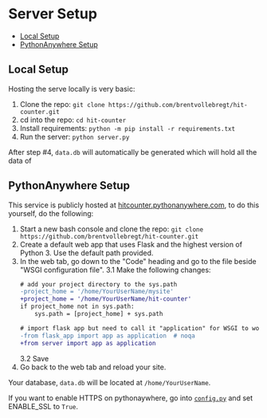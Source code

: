 # Server Setup

- [Local Setup](#local-setup)
- [PythonAnywhere Setup](#pythonanywhere-setup)

## Local Setup

Hosting the serve locally is very basic:

1. Clone the repo: `git clone https://github.com/brentvollebregt/hit-counter.git`
2. cd into the repo: `cd hit-counter`
3. Install requirements: `python -m pip install -r requirements.txt`
4. Run the server: `python server.py`

After step #4, `data.db` will automatically be generated which will hold all the data of 

## PythonAnywhere Setup

This service is publicly hosted at [hitcounter.pythonanywhere.com](https://hitcounter.pythonanywhere.com/), to do this yourself, do the following:

1. Start a new bash console and clone the repo: `git clone https://github.com/brentvollebregt/hit-counter.git`
2. Create a default web app that uses Flask and the highest version of Python 3. Use the default path provided.
3. In the web tab, go down to the "Code" heading and go to the file beside "WSGI configuration file".
    3.1 Make the following changes:
    ```diff
    # add your project directory to the sys.path
    -project_home = '/home/YourUserName/mysite'
    +project_home = '/home/YourUserName/hit-counter'
    if project_home not in sys.path:
        sys.path = [project_home] + sys.path

    # import flask app but need to call it "application" for WSGI to work
    -from flask_app import app as application  # noqa
    +from server import app as application
    ```
    3.2 Save
4. Go back to the web tab and reload your site.

Your database, `data.db` will be located at `/home/YourUserName`.

If you want to enable HTTPS on pythonaywhere, go into [`config.py`](../config.py) and set ENABLE_SSL to `True`.